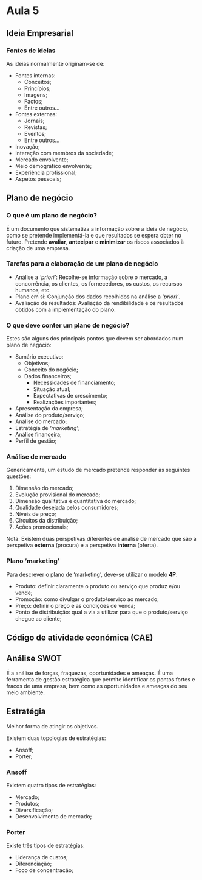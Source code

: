# Aula 5

## Ideia Empresarial

### Fontes de ideias
As ideias normalmente originam-se de:
- Fontes internas:
  - Conceitos;
  - Princípios;
  - Imagens;
  - Factos;
  - Entre outros...
- Fontes externas:
  - Jornaís;
  - Revistas;
  - Eventos;
  - Entre outros...
- Inovação;
- Interação com membros da sociedade;
- Mercado envolvente;
- Meio demográfico envolvente;
- Experiência profissional;
- Aspetos pessoais;

## Plano de negócio

### O que é um plano de negócio?
É um documento que sistematiza a informação sobre a ideia de negócio, como se pretende implementá-la e que resultados se espera obter no futuro. Pretende **avaliar**, **antecipar** e **minimizar** os riscos associados à criação de uma empresa.

### Tarefas para a elaboração de um plano de negócio
- Análise a *‘priori’*: Recolhe-se informação sobre o mercado, a concorrência, os clientes, os fornecedores, os custos, os recursos humanos, etc.
- Plano em si: Conjunção dos dados recolhidos na análise a *‘priori’*.
- Avaliação de resultados: Avaliação da rendibilidade e os resultados obtidos com a implementação do plano.

### O que deve conter um plano de negócio?
Estes são alguns dos principais pontos que devem ser abordados num plano de negócio:
- Sumário executivo:
    - Objetivos;
    - Conceito do negócio;
  - Dados financeiros;
    - Necessidades de financiamento;
    - Situação atual;
    - Expectativas de crescimento;
    - Realizações importantes; 
 - Apresentação da empresa;
 - Análise do produto/serviço;
 - Análise do mercado;
 - Estratégia de *‘marketing’*;
 - Análise financeira;
 - Perfil de gestão;

### Análise de mercado
Genericamente, um estudo de mercado pretende responder às seguintes questões: 
 1. Dimensão do mercado;
 2. Evolução provisional do mercado;
 3. Dimensão qualitativa e quantitativa do mercado;
 4. Qualidade desejada pelos consumidores;
 5. Níveis de preço;
 6. Circuitos da distribuição;
 7. Ações promocionais;

Nota: Existem duas perspetivas diferentes de análise de mercado que são a perspetiva **externa** (procura) e a perspetiva **interna** (oferta).

### Plano ‘marketing’
Para descrever o plano de ‘marketing’, deve-se utilizar o modelo **4P**:
  - Produto: definir claramente o produto ou serviço que produz e/ou vende;
  - Promoção: como divulgar o produto/serviço ao mercado;
  - Preço: definir o preço e as condições de venda;
  - Ponto de distribuição: qual a via a utilizar para que o produto/serviço chegue ao cliente;


## Código de atividade económica (CAE)

## Análise SWOT
É a análise de forças, fraquezas, oportunidades e ameaças. É uma ferramenta de gestão estratégica que permite identificar os pontos fortes e fracos de uma empresa, bem como as oportunidades e ameaças do seu meio ambiente.

## Estratégia
Melhor forma de atingir os objetivos.

Existem duas topologias de estratégias:
 - Ansoff;
 - Porter;

### Ansoff
Existem quatro tipos de estratégias:
 - Mercado;
 - Produtos;
 - Diversificação;
 - Desenvolvimento de mercado;

### Porter
Existe três tipos de estratégias:
 - Liderança de custos;
 - Diferenciação;
 - Foco de concentração;



